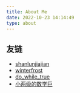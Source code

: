 ```yaml
---
title: About Me
date: 2022-10-23 14:14:49
type: about
---
```


## 友链

- [shanlunjiajian](https://shanlunjiajian.github.io/)
- [winterfrost](https://www.cnblogs.com/winterfrost/)
- [do_while_true](https://www.cnblogs.com/do-while-true/)
- [小两级的数学巨](https://www.luogu.com.cn/blog/luhaoren/)